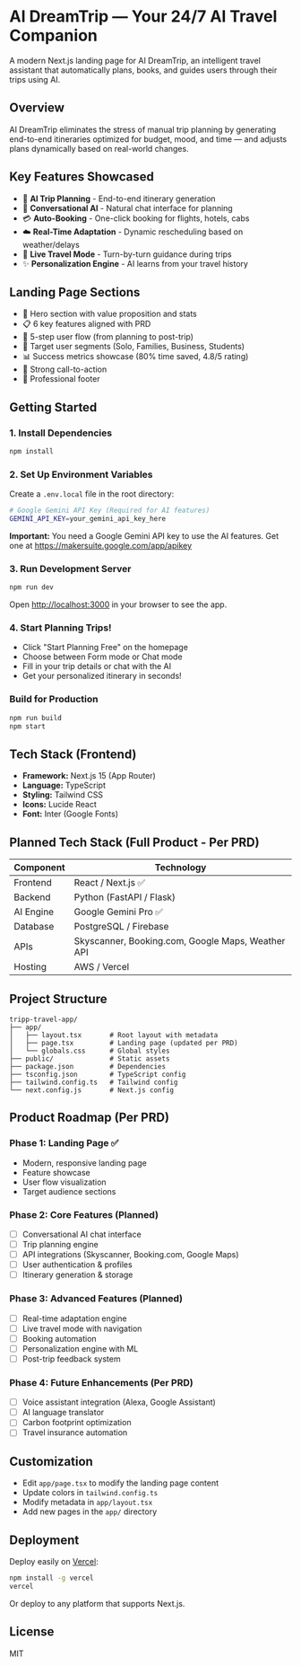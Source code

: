 # AI DreamTrip — Your 24/7 AI Travel Companion

A modern Next.js landing page for AI DreamTrip, an intelligent travel assistant that automatically plans, books, and guides users through their trips using AI.

## Overview

AI DreamTrip eliminates the stress of manual trip planning by generating end-to-end itineraries optimized for budget, mood, and time — and adjusts plans dynamically based on real-world changes.

## Key Features Showcased

- 🧠 **AI Trip Planning** - End-to-end itinerary generation
- 💬 **Conversational AI** - Natural chat interface for planning
- 💳 **Auto-Booking** - One-click booking for flights, hotels, cabs
- ☁️ **Real-Time Adaptation** - Dynamic rescheduling based on weather/delays
- 🧭 **Live Travel Mode** - Turn-by-turn guidance during trips
- ✨ **Personalization Engine** - AI learns from your travel history

## Landing Page Sections

- 🎯 Hero section with value proposition and stats
- 📋 6 key features aligned with PRD
- 🔄 5-step user flow (from planning to post-trip)
- 👥 Target user segments (Solo, Families, Business, Students)
- 📊 Success metrics showcase (80% time saved, 4.8/5 rating)
- 💬 Strong call-to-action
- 📄 Professional footer

## Getting Started

### 1. Install Dependencies

```bash
npm install
```

### 2. Set Up Environment Variables

Create a `.env.local` file in the root directory:

```bash
# Google Gemini API Key (Required for AI features)
GEMINI_API_KEY=your_gemini_api_key_here
```

**Important:** You need a Google Gemini API key to use the AI features. Get one at https://makersuite.google.com/app/apikey

### 3. Run Development Server

```bash
npm run dev
```

Open [http://localhost:3000](http://localhost:3000) in your browser to see the app.

### 4. Start Planning Trips!

- Click "Start Planning Free" on the homepage
- Choose between Form mode or Chat mode
- Fill in your trip details or chat with the AI
- Get your personalized itinerary in seconds!

### Build for Production

```bash
npm run build
npm start
```

## Tech Stack (Frontend)

- **Framework:** Next.js 15 (App Router)
- **Language:** TypeScript
- **Styling:** Tailwind CSS
- **Icons:** Lucide React
- **Font:** Inter (Google Fonts)

## Planned Tech Stack (Full Product - Per PRD)

| Component | Technology |
|-----------|------------|
| Frontend | React / Next.js ✅ |
| Backend | Python (FastAPI / Flask) |
| AI Engine | Google Gemini Pro ✅ |
| Database | PostgreSQL / Firebase |
| APIs | Skyscanner, Booking.com, Google Maps, Weather API |
| Hosting | AWS / Vercel |

## Project Structure

```
tripp-travel-app/
├── app/
│   ├── layout.tsx       # Root layout with metadata
│   ├── page.tsx         # Landing page (updated per PRD)
│   └── globals.css      # Global styles
├── public/              # Static assets
├── package.json         # Dependencies
├── tsconfig.json        # TypeScript config
├── tailwind.config.ts   # Tailwind config
└── next.config.js       # Next.js config
```

## Product Roadmap (Per PRD)

### Phase 1: Landing Page ✅
- Modern, responsive landing page
- Feature showcase
- User flow visualization
- Target audience sections

### Phase 2: Core Features (Planned)
- [ ] Conversational AI chat interface
- [ ] Trip planning engine
- [ ] API integrations (Skyscanner, Booking.com, Google Maps)
- [ ] User authentication & profiles
- [ ] Itinerary generation & storage

### Phase 3: Advanced Features (Planned)
- [ ] Real-time adaptation engine
- [ ] Live travel mode with navigation
- [ ] Booking automation
- [ ] Personalization engine with ML
- [ ] Post-trip feedback system

### Phase 4: Future Enhancements (Per PRD)
- [ ] Voice assistant integration (Alexa, Google Assistant)
- [ ] AI language translator
- [ ] Carbon footprint optimization
- [ ] Travel insurance automation

## Customization

- Edit `app/page.tsx` to modify the landing page content
- Update colors in `tailwind.config.ts`
- Modify metadata in `app/layout.tsx`
- Add new pages in the `app/` directory

## Deployment

Deploy easily on [Vercel](https://vercel.com):

```bash
npm install -g vercel
vercel
```

Or deploy to any platform that supports Next.js.

## License

MIT
